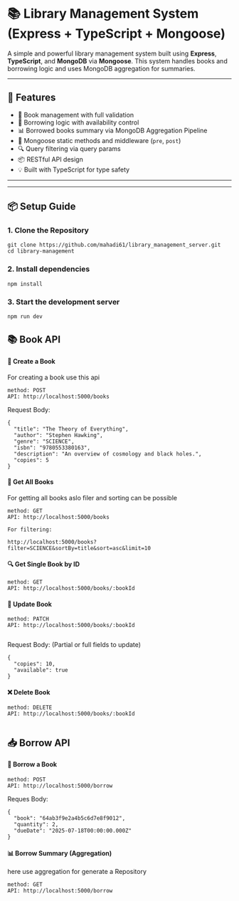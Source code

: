 # 📚 Library Management System (Express + TypeScript + Mongoose)

A simple and powerful library management system built using **Express**, **TypeScript**, and **MongoDB** via **Mongoose**. This system handles books and borrowing logic and uses MongoDB aggregation for summaries.

---

## 🚀 Features

- 📖 Book management with full validation
- 🔐 Borrowing logic with availability control
- 📊 Borrowed books summary via MongoDB Aggregation Pipeline
- 🧠 Mongoose static methods and middleware (`pre`, `post`)
- 🔍 Query filtering via query params
- 📦 RESTful API design
- 💡 Built with TypeScript for type safety

---

---

## 📦 Setup Guide

### 1. Clone the Repository

```
git clone https://github.com/mahadi61/library_management_server.git
cd library-management
```

### 2. Install dependencies

```
npm install
```

### 3. Start the development server

```bash
npm run dev
```

## 📚 Book API

#### 🔸 Create a Book

For creating a book use this api

```
method: POST
API: http://localhost:5000/books
```

Request Body:

```
{
  "title": "The Theory of Everything",
  "author": "Stephen Hawking",
  "genre": "SCIENCE",
  "isbn": "9780553380163",
  "description": "An overview of cosmology and black holes.",
  "copies": 5
}
```

#### 🔹 Get All Books

For getting all books aslo filer and sorting can be possible

```
method: GET
API: http://localhost:5000/books

For filtering:

http://localhost:5000/books?filter=SCIENCE&sortBy=title&sort=asc&limit=10

```

#### 🔍 Get Single Book by ID

```
method: GET
API: http://localhost:5000/books/:bookId

```

#### 📝 Update Book

```
method: PATCH
API: http://localhost:5000/books/:bookId


```

Request Body: (Partial or full fields to update)

```
{
  "copies": 10,
  "available": true
}

```

#### ❌ Delete Book

```
method: DELETE
API: http://localhost:5000/books/:bookId


```

## 📥 Borrow API

#### 🔸 Borrow a Book

```
method: POST
API: http://localhost:5000/borrow
```

Reques Body:

```
{
  "book": "64ab3f9e2a4b5c6d7e8f9012",
  "quantity": 2,
  "dueDate": "2025-07-18T00:00:00.000Z"
}
```

#### 📊 Borrow Summary (Aggregation)

here use aggregation for generate a Repository

```
method: GET
API: http://localhost:5000/borrow

```
